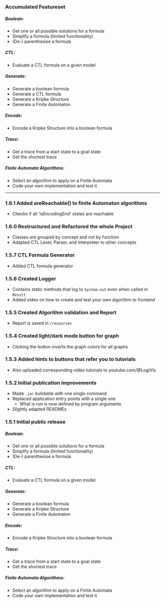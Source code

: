 ### Accumulated Featureset
##### Boolean:
* Get one or all possible solutions for a formula
* Simplify a formula (limited functionality)
* (De-) parenthesise a formula
##### CTL:
* Evaluate a CTL formula on a given model
##### Generate:
* Generate a boolean formula
* Generate a CTL formula
* Generate a Kripke Structure
* Generate a Finite Automaton
##### Encode:
* Encode a Kripke Structure into a boolean formula
##### Trace:
* Get a trace from a start state to a goal state
* Get the shortest trace
##### Finite Automata Algorithms:
* Select an algorithm to apply on a Finite Automata
* Code your own implementation and test it
---
### 1.6.1 Added areReachable() to finite Automaton algorithms
* Checks if all 'isEncodingEnd' states are reachable
### 1.6.0 Restructured and Refactored the whole Project
* Classes are grouped by concept and not by function
* Adapted CTL Lexer, Parser, and Interpreter to other concepts
### 1.5.7 CTL Formula Generator
* Added CTL formula generator
### 1.5.6 Created Logger
* Contains static methods that log to `System.out` even when called in `Result`
* Added video on how to create and test your own algorithm to frontend
### 1.5.5 Created Algorithm validation and Report
* Report is saved in `/resources`
### 1.5.4 Created light/dark mode button for graph
* Clicking the button inverts the graph colors for all graphs
### 1.5.3 Added hints to buttons that refer you to tutorials
* Also uploaded corresponding video tutorials to youtube.com/@LogiVis
### 1.5.2 Initial publication improvements
* Made `.jar` buildable with one single command
* Replaced application entry points with a single one
  * What is run is now defined by program arguments
* Slightly adapted READMEs
### 1.5.1 Initial public release
##### Boolean:
* Get one or all possible solutions for a formula 
* Simplify a formula (limited functionality)
* (De-) parenthesise a formula
##### CTL:
* Evaluate a CTL formula on a given model
##### Generate:
* Generate a boolean formula
* Generate a Kripke Structure
* Generate a Finite Automaton
##### Encode:
* Encode a Kripke Structure into a boolean formula
##### Trace:
* Get a trace from a start state to a goal state
* Get the shortest trace
##### Finite Automata Algorithms:
* Select an algorithm to apply on a Finite Automata
* Code your own implementation and test it